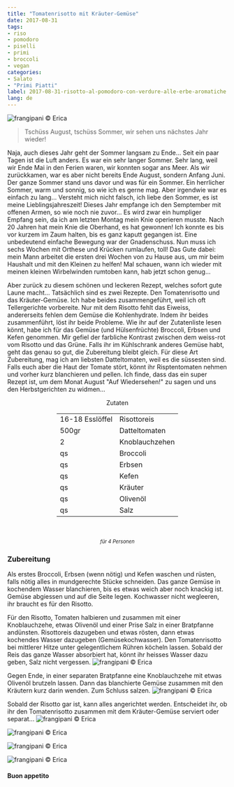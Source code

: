 ```yaml
---
title: "Tomatenrisotto mit Kräuter-Gemüse"
date: 2017-08-31
tags:
- riso 
- pomodoro 
- piselli 
- primi
- broccoli 
- vegan
categories:
- Salato
- "Primi Piatti"
label: 2017-08-31-risotto-al-pomodoro-con-verdure-alle-erbe-aromatiche
lang: de 
---
```

![](../2017-08-31-risotto-al-pomodoro-con-verdure-alle-erbe-aromatiche/header.jpg "frangipani © Erica")

> Tschüss August, tschüss Sommer, wir sehen uns nächstes Jahr wieder!

Naja, auch dieses Jahr geht der Sommer langsam zu Ende... Seit ein paar Tagen ist die Luft anders. Es war ein sehr langer Sommer. Sehr lang, weil wir Ende Mai in den Ferien waren, wir konnten sogar ans Meer. Als wir zurückkamen, war es aber nicht bereits Ende August, sondern Anfang Juni. Der ganze Sommer stand uns davor und was für ein Sommer. Ein herrlicher Sommer, warm und sonnig, so wie ich es gerne mag. Aber irgendwie war es einfach zu lang... Versteht mich nicht falsch, ich liebe den Sommer, es ist meine Lieblingsjahreszeit! Dieses Jahr empfange ich den Semptember mit offenen Armen, so wie noch nie zuvor... Es wird zwar ein humpliger Empfang sein, da ich am letzten Montag mein Knie operieren musste. Nach 20 Jahren hat mein Knie die Oberhand, es hat gewonnen! Ich konnte es bis vor kurzem im Zaum halten, bis es ganz kaputt gegangen ist. Eine unbedeutend einfache Bewegung war der Gnadenschuss. Nun muss ich sechs Wochen mit Orthese und Krücken rumlaufen, toll! Das Gute dabei: mein Mann arbeitet die ersten drei Wochen von zu Hause aus, um mir beim Haushalt und mit den Kleinen zu helfen! Mal schauen, wann ich wieder mit meinen kleinen Wirbelwinden rumtoben kann, hab jetzt schon genug...

Aber zurück zu diesem schönen und leckeren Rezept, welches sofort gute Laune macht... Tatsächlich sind es zwei Rezepte. Den Tomatenrisotto und das Kräuter-Gemüse. Ich habe beides zusammengeführt, weil ich oft Tellergerichte vorbereite. Nur mit dem Risotto fehlt das Eiweiss, andererseits fehlen dem Gemüse die Kohlenhydrate. Indem ihr beides zusammenführt, löst ihr beide Probleme. Wie ihr auf der Zutatenliste lesen könnt, habe ich für das Gemüse (und Hülsenfrüchte) Broccoli, Erbsen und Kefen genommen. Mir gefiel der farbliche Kontrast zwischen dem weiss-rot vom Risotto und das Grüne. Falls ihr im Kühlschrank anderes Gemüse habt, geht das genau so gut, die Zubereitung bleibt gleich. Für diese Art Zubereitung, mag ich am liebsten Datteltomaten, weil es die süssesten sind. Falls euch aber die Haut der Tomate stört, könnt ihr Risptentomaten nehmen und vorher kurz blanchieren und pellen. Ich finde, dass das ein super Rezept ist, um dem Monat August "Auf Wiedersehen!" zu sagen und uns den Herbstgerichten zu widmen...

<div id="wrapper" style="text-align: center">
  <div id="yourdiv" style="display: inline-block;">
    <div class="ingredients">
      <div class="ingredients-title">Zutaten</div>
      <table>
        <tbody>
          <tr>
            <td>16-18 Esslöffel</td>
            <td>Risottoreis</td>
          </tr>
          <tr>
            <td>500gr</td>
            <td>Datteltomaten</td>
          </tr>
          <tr>
            <td>2</td>
            <td>Knoblauchzehen</td>
          </tr>
          <tr>
            <td>qs</td>
            <td>Broccoli</td>
          </tr>
          <tr>
             <td>qs</td>
            <td>Erbsen</td>
          </tr>
          <tr>
            <td>qs</td>
            <td>Kefen</td>
          </tr>
          <tr>
            <td>qs</td>
            <td>Kräuter</td>
          </tr>
          <tr> 
            <td>qs</td>
            <td>Olivenöl</td>
          </tr>
          <tr>
            <td>qs</td>
            <td>Salz</td>
          </tr>
        </tbody>
      </table>
      <br></br>
      <i class="pull-right" style="font-size: 80%;">für 4 Personen</i>
    </div>
  </div>
</div>


<h3>
  <font color="grey">
    <i class="fa fa-cogs"></i>
  </font> Zubereitung
</h3>

Als erstes Broccoli, Erbsen (wenn nötig) und Kefen waschen und rüsten,  falls nötig alles in mundgerechte Stücke schneiden. Das ganze Gemüse in kochendem Wasser blanchieren, bis es etwas weich aber noch knackig ist. Gemüse abgiessen und auf die Seite legen. Kochwasser nicht wegleeren, ihr braucht es für den Risotto.

Für den Risotto, Tomaten halbieren und zusammen mit einer Knoblauchzehe, etwas Olivenöl und einer Prise Salz in einer Bratpfanne andünsten. Risottoreis dazugeben und etwas rösten, dann etwas kochendes Wasser dazugeben (Gemüsekochwasser). Den Tomatenrisotto bei mittlerer Hitze unter gelegentlichem Rühren köcheln lassen. Sobald der Reis das ganze Wasser absorbiert hat, könnt ihr heisses Wasser dazu geben, Salz nicht vergessen.
![](../2017-08-31-risotto-al-pomodoro-con-verdure-alle-erbe-aromatiche/padella.jpg "frangipani © Erica")

Gegen Ende, in einer separaten Bratpfanne eine Knoblauchzehe mit etwas Olivenöl brutzeln lassen. Dann das blanchierte Gemüse zusammen mit den Kräutern kurz darin wenden. Zum Schluss salzen.
![](../2017-08-31-risotto-al-pomodoro-con-verdure-alle-erbe-aromatiche/verdura.jpg "frangipani © Erica")

Sobald der Risotto gar ist, kann alles angerichtet werden. Entscheidet ihr, ob ihr den Tomatenrisotto zusammen mit dem Kräuter-Gemüse serviert oder separat...
![](../2017-08-31-risotto-al-pomodoro-con-verdure-alle-erbe-aromatiche/risultato1.jpg "frangipani © Erica")

![](../2017-08-31-risotto-al-pomodoro-con-verdure-alle-erbe-aromatiche/risultato2.jpg "frangipani © Erica")

![](../2017-08-31-risotto-al-pomodoro-con-verdure-alle-erbe-aromatiche/risultato3.jpg "frangipani © Erica")

![](../2017-08-31-risotto-al-pomodoro-con-verdure-alle-erbe-aromatiche/risultato4.jpg "frangipani © Erica")

<h4>Buon appetito
  <font color="red">
    <i class="fa fa-smile-o"></i>
  </font>
</h4>
